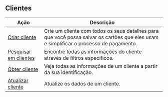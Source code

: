 ## Clientes

|Ação|Descrição|
|---|---|
|[Criar cliente](https://www.mercadopago[FAKER][URL][DOMAIN]/developers/pt/reference/customers/_customers/post)|Crie um cliente com todos os seus detalhes para que você possa salvar os cartões que eles usam e simplificar o processo de pagamento.|
|[Pesquisar em clientes](https://www.mercadopago[FAKER][URL][DOMAIN]/developers/pt/reference/customers/_customers_search/get)|Encontre todas as informações do cliente através de filtros específicos.|
|[Obter cliente](https://www.mercadopago[FAKER][URL][DOMAIN]/developers/pt/reference/customers/_customers_id/get)|Veja todas as informações de um cliente a partir da sua identificação.|
|[Atualizar cliente](https://www.mercadopago[FAKER][URL][DOMAIN]/developers/pt/reference/customers/_customers_id/put)|Atualize os dados de um cliente.|


